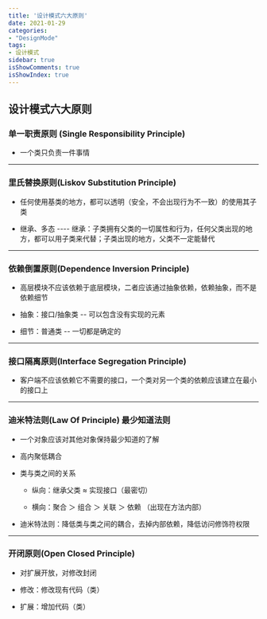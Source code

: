 ```yaml
---
title: '设计模式六大原则'
date: 2021-01-29
categories:
- "DesignMode"
tags:
- 设计模式
sidebar: true
isShowComments: true
isShowIndex: true
---
```


## 设计模式六大原则

### 单一职责原则 (Single Responsibility Principle)
  
   - 一个类只负责一件事情

  -----

### 里氏替换原则(Liskov Substitution Principle)

   - 任何使用基类的地方，都可以透明（安全，不会出现行为不一致）的使用其子类

   - 继承、多态 ---- 继承：子类拥有父类的一切属性和行为，任何父类出现的地方，都可以用子类来代替；子类出现的地方，父类不一定能替代

 ----

### 依赖倒置原则(Dependence Inversion Principle)

   - 高层模块不应该依赖于底层模块，二者应该通过抽象依赖，依赖抽象，而不是依赖细节

   - 抽象：接口/抽象类 -- 可以包含没有实现的元素

   - 细节：普通类 -- 一切都是确定的

 ---

### 接口隔离原则(Interface Segregation Principle)

   - 客户端不应该依赖它不需要的接口，一个类对另一个类的依赖应该建立在最小的接口上

 ---

### 迪米特法则(Law Of Principle)  最少知道法则

   - 一个对象应该对其他对象保持最少知道的了解

   - 高内聚低耦合

   - 类与类之间的关系

     - 纵向：继承父类 ≈ 实现接口（最密切）

     - 横向：聚合 ＞ 组合 ＞ 关联 ＞ 依赖 （出现在方法内部）

   - 迪米特法则：降低类与类之间的耦合，去掉内部依赖，降低访问修饰符权限

 ---

### 开闭原则(Open Closed Principle)

   - 对扩展开放，对修改封闭

   - 修改：修改现有代码（类）

   - 扩展：增加代码（类）